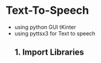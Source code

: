 # Text-To-Speech 

* using python GUI tKinter
* using pyttsx3 for Text to speech
  ## 1. Import Libraries
